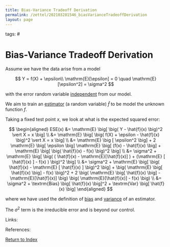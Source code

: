 ```yaml
---
title: Bias-Variance Tradeoff Derivation
permalink: /zettel/202103281546_biasVarianceTradeoffDerivation
layout: page
---
```

tags: #

# Bias-Variance Tradeoff Derivation

Assume we have the data arise from a model

$$
Y = f(X) + \epsilon\\
\mathrm{E}[\epsilon] = 0 \quad \mathrm{E}[\epsilon^2] = \sigma^2
$$

with the error random variable [independent](202012241408_independence) from our model.

We aim to train an [estimator](202012241539_estimatorDefinition) (a random variable) $\hat{f}$ to be model the unknown 
function $f$.

Taking a fixed test point $x$, we look at what is the expected squared error:

$$
\begin{aligned}
ESE(x) &= \mathrm{E} \big[ \big( Y - \hat{f}(x) \big)^2 \vert X = x \big] \\
&= \mathrm{E} \big[ \big( f(X) + \epsilon - \hat{f}(x) \big)^2  \vert X = x \big] \\
&= \mathrm{E} \big [ \epsilon^2 \big] + 2 \mathrm{E} \big[ \epsilon \big] \mathrm{E} \big[ (f(x) - \hat{f}(x) \big] + \mathrm{E} \big[ \big( \hat{f}(x) - f(x) \big)^2 \big] \\
&= \sigma^2 + \mathrm{E} \big[ \big( ( \hat{f}(x) - \mathrm{E}[\hat{f}(x)] ) + (\mathrm{E} [ \hat{f}(x) ] - f(x) ) \big)^2 \big] \\
&= \sigma^2 + \mathrm{E} \big[ \big( \hat{f}(x) - \mathrm{E} [ \hat{f}(x) ] \big)^2 \big] + \big( \mathrm{E} \big[ \hat{f}(x) \big] - f(x) \big)^2 + 2 \big( \mathrm{E} \big[ \hat{f}(x) \big] - \mathrm{E}[\hat{f}(x)] \big) \big( \mathrm{E}[\hat{f}(x)] - f(x) \big) \\
&= \sigma^2 + \textrm{Bias} \big[ \hat{f}(x) \big]^2 + \textrm{Var} \big[ \hat{f}(x) \big]
\end{aligned}
$$

where we have used the definition of [bias](202012241553_biasDefinition) and [variance](202012241415_varianceDefinition) of an estimator.

The $\sigma^2$ term is the irreducible error and is beyond our control. 

Links: 

References: 

[Return to Index](index)